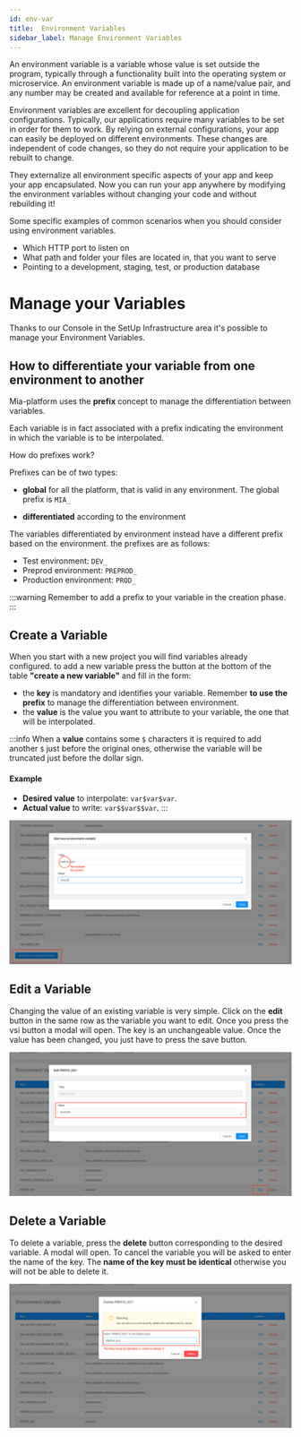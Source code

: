 ```yaml
---
id: env-var
title:  Environment Variables
sidebar_label: Manage Environment Variables
---
```

An environment variable is a variable whose value is set outside the program, typically through a functionality built into the operating system or microservice.
An environment variable is made up of a name/value pair, and any number may be created and available for reference at a point in time.

Environment variables are excellent for decoupling application configurations. Typically, our applications require many variables to be set in order for them to work. By relying on external configurations, your app can easily be deployed on different environments. These changes are independent of code changes, so they do not require your application to be rebuilt to change.

They externalize all environment specific aspects of your app and keep your app encapsulated. Now you can run your app anywhere by modifying the environment variables without changing your code and without rebuilding it!

Some specific examples of common scenarios when you should consider using environment variables.

* Which HTTP port to listen on  
* What path and folder your files are located in, that you want to serve  
* Pointing to a development, staging, test, or production database  

# Manage your Variables

Thanks to our Console in the SetUp Infrastructure area it's possible to manage your Environment Variables.

## How to differentiate your variable from one environment to another

Mia-platform uses the **prefix** concept to manage the differentiation between variables.

Each variable is in fact associated with a prefix indicating the environment in which the variable is to be interpolated.

How do prefixes work?

Prefixes can be of two types:

* **global** for all the platform, that is valid in any environment. The global prefix is `​​MIA_`

* **differentiated** according to the environment

The variables differentiated by environment instead have a different prefix based on the environment.
the prefixes are as follows:

* Test environment: `DEV_`
* Preprod environment: `PREPROD_`
* Production environment: `PROD_`

:::warning
Remember to add a prefix to your variable in the creation phase.
:::

## Create a Variable

When you start with a new project you will find variables already configured.
to add a new variable press the button at the bottom of the table **"create a new variable"** and fill in the form:

* the **key** is mandatory and identifies your variable. Remember **to use the prefix** to manage the differentiation between environment.
* the **value** is the value you want to attribute to your variable, the one that will be interpolated.

:::info
When a **value** contains some `$` characters it is required to add another `$` just before the original ones, otherwise the variable will be truncated just before the dollar sign.

#### Example
- **Desired value** to interpolate: `var$var$var`.  
- **Actual value** to write: `var$$var$$var`.
:::

![](img/create-env-var.png)

## Edit a Variable

Changing the value of an existing variable is very simple. Click on the **edit** button in the same row as the variable you want to edit.
Once you press the vsi button a modal will open.
The key is an unchangeable value.
Once the value has been changed, you just have to press the save button.

![](img/edit-env-var.png)

## Delete a Variable

To delete a variable, press the **delete** button corresponding to the desired variable. A modal will open.
To cancel the variable you will be asked to enter the name of the key. The **name of the key must be identical** otherwise you will not be able to delete it.

![](img/delete-env-var.png)
